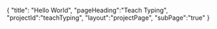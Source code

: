 {
"title": "Hello World",
"pageHeading":"Teach Typing",
"projectId":"teachTyping",
"layout":"projectPage",
"subPage":"true"
}